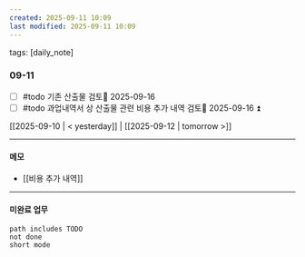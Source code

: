 ```yaml
---
created: 2025-09-11 10:09
last modified: 2025-09-11 10:09
---
```

tags: [daily_note]

### 09-11
- [ ] #todo 기존 산출물 검토📅 2025-09-16 
- [ ] #todo 과업내역서 상 산출물 관련 비용 추가 내역 검토📅 2025-09-16 ⏫ 

[[2025-09-10 | < yesterday]] | [[2025-09-12 | tomorrow >]]

---
#### 메모
-  [[비용 추가 내역]]

---

#### 미완료 업무
```tasks
path includes TODO
not done
short mode
```
